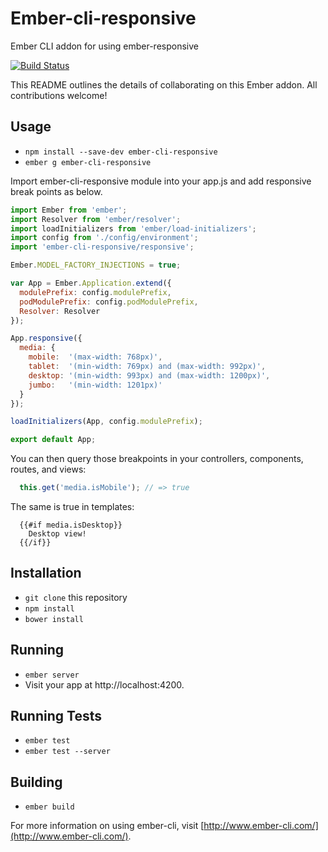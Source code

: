 # Ember-cli-responsive

Ember CLI addon for using ember-responsive

[![Build Status](https://travis-ci.org/AVCEngineering/ember-cli-responsive.svg?branch=master)](https://travis-ci.org/AVCEngineering/ember-cli-responsive)

This README outlines the details of collaborating on this Ember addon. All contributions welcome!

## Usage

* `npm install --save-dev ember-cli-responsive`
* `ember g ember-cli-responsive`

Import ember-cli-responsive module into your app.js and add responsive break points as below.

```js
import Ember from 'ember';
import Resolver from 'ember/resolver';
import loadInitializers from 'ember/load-initializers';
import config from './config/environment';
import 'ember-cli-responsive/responsive';

Ember.MODEL_FACTORY_INJECTIONS = true;

var App = Ember.Application.extend({
  modulePrefix: config.modulePrefix,
  podModulePrefix: config.podModulePrefix,
  Resolver: Resolver
});

App.responsive({
  media: {
    mobile:  '(max-width: 768px)',
    tablet:  '(min-width: 769px) and (max-width: 992px)',
    desktop: '(min-width: 993px) and (max-width: 1200px)',
    jumbo:   '(min-width: 1201px)'
  }
});

loadInitializers(App, config.modulePrefix);

export default App;
```

You can then query those breakpoints in your controllers, components, routes, and views:

```js
  this.get('media.isMobile'); // => true
```

The same is true in templates:

```
  {{#if media.isDesktop}}
    Desktop view!
  {{/if}}
```

## Installation

* `git clone` this repository
* `npm install`
* `bower install`

## Running

* `ember server`
* Visit your app at http://localhost:4200.

## Running Tests

* `ember test`
* `ember test --server`

## Building

* `ember build`

For more information on using ember-cli, visit [http://www.ember-cli.com/](http://www.ember-cli.com/).

